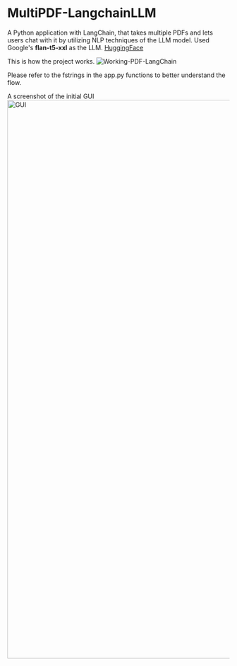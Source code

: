 # MultiPDF-LangchainLLM
A Python application with LangChain, that takes multiple PDFs and lets users chat with it by utilizing NLP techniques of the LLM model.
Used Google's **flan-t5-xxl** as the LLM. [HuggingFace](https://huggingface.co/google/flan-t5-xxl)

This is how the project works. 
![Working-PDF-LangChain](https://github.com/prathishpratt/MultiPDF-LangchainLLM/assets/64516584/c47d803f-ee41-4f52-89ca-5236ba19760e)



Please refer to the fstrings in the app.py functions to better understand the flow.



A screenshot of the initial GUI
<img width="1264" alt="GUI" src="https://github.com/prathishpratt/MultiPDF-LangchainLLM/assets/64516584/fb2e3891-adf3-4e94-ade1-2e434b1027a7">
